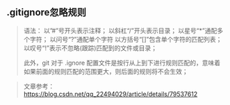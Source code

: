 ## .gitignore忽略规则
> 语法：
> 以”#”号开头表示注释；
> 以斜杠“/”开头表示目录；
> 以星号“*”通配多个字符；
> 以问号“?”通配单个字符
> 以方括号“[]”包含单个字符的匹配列表；
> 以叹号“!”表示不忽略(跟踪)匹配到的文件或目录；
>
> 此外，git 对于 .ignore 配置文件是按行从上到下进行规则匹配的，意味着如果前面的规则匹配的范围更大，则后面的规则将不会生效；

> 文章参考：https://blog.csdn.net/qq_22494029/article/details/79537612